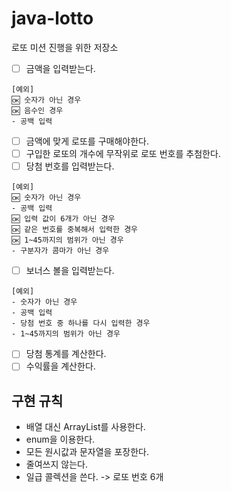 # java-lotto
로또 미션 진행을 위한 저장소
- [ ] 금액을 입력받는다.
```
[예외]
🆗 숫자가 아닌 경우
🆗 음수인 경우
- 공백 입력
```
- [ ] 금액에 맞게 로또를 구매해야한다.
- [ ] 구입한 로또의 개수에 무작위로 로또 번호를 추첨한다.
- [ ] 당첨 번호를 입력받는다.
```
[예외]
🆗 숫자가 아닌 경우
- 공백 입력
🆗 입력 값이 6개가 아닌 경우
🆗 같은 번호를 중복해서 입력한 경우
🆗 1~45까지의 범위가 아닌 경우
- 구분자가 콤마가 아닌 경우
```
- [ ] 보너스 볼을 입력받는다.
```
[예외]
- 숫자가 아닌 경우
- 공백 입력
- 당첨 번호 중 하나를 다시 입력한 경우
- 1~45까지의 범위가 아닌 경우
```
- [ ] 당첨 통계를 계산한다.
- [ ] 수익률을 계산한다.

## 구현 규칙
- 배열 대신 ArrayList를 사용한다.
- enum을 이용한다.
- 모든 원시값과 문자열을 포장한다.
- 줄여쓰지 않는다.
- 일급 콜렉션을 쓴다. -> 로또 번호 6개
